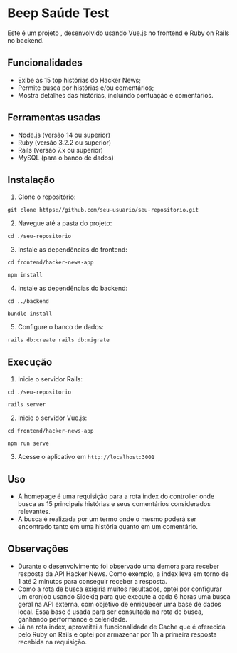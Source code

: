 # Beep Saúde Test

Este é um projeto , desenvolvido usando Vue.js no frontend e Ruby on Rails no backend.

## Funcionalidades

- Exibe as 15 top histórias do Hacker News;
- Permite busca por histórias e/ou comentários;
- Mostra detalhes das histórias, incluindo pontuação e comentários.

## Ferramentas usadas

- Node.js (versão 14 ou superior)
- Ruby (versão 3.2.2 ou superior)
- Rails (versão 7.x ou superior)
- MySQL (para o banco de dados)

## Instalação

1. Clone o repositório:
```
git clone https://github.com/seu-usuario/seu-repositorio.git
```

2. Navegue até a pasta do projeto:
```
cd ./seu-repositorio
```

3. Instale as dependências do frontend:
```
cd frontend/hacker-news-app
```

```
npm install
```

4. Instale as dependências do backend:
```
cd ../backend
```

```
bundle install
```

5. Configure o banco de dados:
```
rails db:create rails db:migrate
```

## Execução

1. Inicie o servidor Rails:
```
cd ./seu-repositorio
```

```
rails server
```

2. Inicie o servidor Vue.js:
```
cd frontend/hacker-news-app
```

```
npm run serve
```

3. Acesse o aplicativo em `http://localhost:3001`

## Uso

- A homepage é uma requisição para a rota index do controller onde busca as 15 principais histórias e seus comentários considerados relevantes.
- A busca é realizada por um termo onde o mesmo poderá ser encontrado tanto em uma história quanto em um comentário.

## Observações

- Durante o desenvolvimento foi observado uma demora para receber resposta da API Hacker News. Como exemplo, a index leva em torno de 1 até 2 minutos para conseguir receber a resposta.
- Como a rota de busca exigiria muitos resultados, optei por configurar um cronjob usando Sidekiq para que execute a cada 6 horas uma busca geral na API externa, com objetivo de enriquecer uma base de dados local. Essa base é usada para ser consultada na rota de busca, ganhando performance e celeridade.
- Já na rota index, aproveitei a funcionalidade de Cache que é oferecida pelo Ruby on Rails e optei por armazenar por 1h a primeira resposta recebida na requisição.
